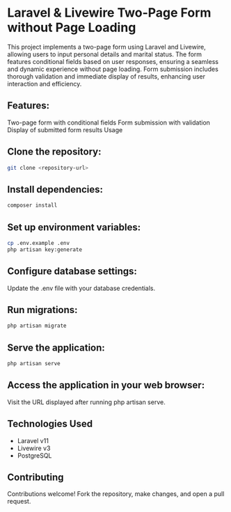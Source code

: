 # Laravel & Livewire Two-Page Form without Page Loading

This project implements a two-page form using Laravel and Livewire, allowing users to input personal details and marital status. The form features conditional fields based on user responses, ensuring a seamless and dynamic experience without page loading. Form submission includes thorough validation and immediate display of results, enhancing user interaction and efficiency.

## Features:

Two-page form with conditional fields
Form submission with validation
Display of submitted form results
Usage

## Clone the repository:

```bash
git clone <repository-url>
```

## Install dependencies:

```bash
composer install
```
## Set up environment variables:

```bash
cp .env.example .env
php artisan key:generate
```

## Configure database settings:
Update the .env file with your database credentials.

## Run migrations:

```bash
php artisan migrate
```

## Serve the application:

```bash
php artisan serve
```

## Access the application in your web browser:
Visit the URL displayed after running php artisan serve.


## Technologies Used
- Laravel v11
- Livewire v3
- PostgreSQL


## Contributing

Contributions welcome! Fork the repository, make changes, and open a pull request.





